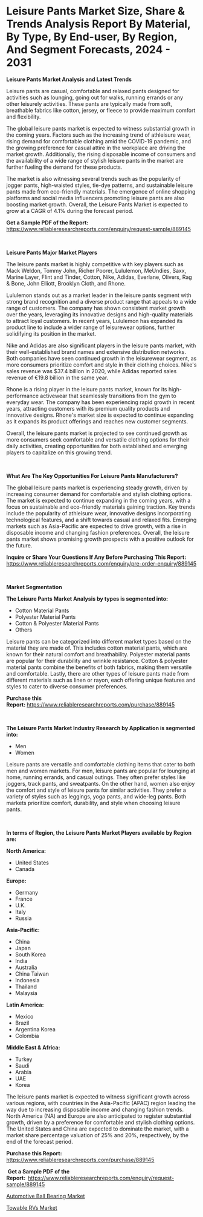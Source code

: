 <p><h1>Leisure Pants Market Size, Share & Trends Analysis Report By Material, By Type, By End-user, By Region, And Segment Forecasts, 2024 - 2031</h1></p><p><strong>Leisure Pants Market Analysis and Latest Trends</strong></p>
<p><p>Leisure pants are casual, comfortable and relaxed pants designed for activities such as lounging, going out for walks, running errands or any other leisurely activities. These pants are typically made from soft, breathable fabrics like cotton, jersey, or fleece to provide maximum comfort and flexibility.</p><p>The global leisure pants market is expected to witness substantial growth in the coming years. Factors such as the increasing trend of athleisure wear, rising demand for comfortable clothing amid the COVID-19 pandemic, and the growing preference for casual attire in the workplace are driving the market growth. Additionally, the rising disposable income of consumers and the availability of a wide range of stylish leisure pants in the market are further fueling the demand for these products.</p><p>The market is also witnessing several trends such as the popularity of jogger pants, high-waisted styles, tie-dye patterns, and sustainable leisure pants made from eco-friendly materials. The emergence of online shopping platforms and social media influencers promoting leisure pants are also boosting market growth. Overall, the Leisure Pants Market is expected to grow at a CAGR of 4.1% during the forecast period.</p></p>
<p><strong>Get a Sample PDF of the Report:&nbsp;</strong> <a href="https://www.reliableresearchreports.com/enquiry/request-sample/889145">https://www.reliableresearchreports.com/enquiry/request-sample/889145</a></p>
<p>&nbsp;</p>
<p><strong>Leisure Pants Major Market Players</strong></p>
<p><p>The leisure pants market is highly competitive with key players such as Mack Weldon, Tommy John, Richer Poorer, Lululemon, MeUndies, Saxx, Marine Layer, Flint and Tinder, Cotton, Nike, Adidas, Everlane, Olivers, Rag & Bone, John Elliott, Brooklyn Cloth, and Rhone. </p><p>Lululemon stands out as a market leader in the leisure pants segment with strong brand recognition and a diverse product range that appeals to a wide range of customers. The company has shown consistent market growth over the years, leveraging its innovative designs and high-quality materials to attract loyal customers. In recent years, Lululemon has expanded its product line to include a wider range of leisurewear options, further solidifying its position in the market.</p><p>Nike and Adidas are also significant players in the leisure pants market, with their well-established brand names and extensive distribution networks. Both companies have seen continued growth in the leisurewear segment, as more consumers prioritize comfort and style in their clothing choices. Nike's sales revenue was $37.4 billion in 2020, while Adidas reported sales revenue of €19.8 billion in the same year.</p><p>Rhone is a rising player in the leisure pants market, known for its high-performance activewear that seamlessly transitions from the gym to everyday wear. The company has been experiencing rapid growth in recent years, attracting customers with its premium quality products and innovative designs. Rhone's market size is expected to continue expanding as it expands its product offerings and reaches new customer segments.</p><p>Overall, the leisure pants market is projected to see continued growth as more consumers seek comfortable and versatile clothing options for their daily activities, creating opportunities for both established and emerging players to capitalize on this growing trend.</p></p>
<p>&nbsp;</p>
<p><strong>What Are The Key Opportunities For Leisure Pants Manufacturers?</strong></p>
<p><p>The global leisure pants market is experiencing steady growth, driven by increasing consumer demand for comfortable and stylish clothing options. The market is expected to continue expanding in the coming years, with a focus on sustainable and eco-friendly materials gaining traction. Key trends include the popularity of athleisure wear, innovative designs incorporating technological features, and a shift towards casual and relaxed fits. Emerging markets such as Asia-Pacific are expected to drive growth, with a rise in disposable income and changing fashion preferences. Overall, the leisure pants market shows promising growth prospects with a positive outlook for the future.</p></p>
<p><strong>Inquire or Share Your Questions If Any Before Purchasing This Report:</strong> <a href="https://www.reliableresearchreports.com/enquiry/pre-order-enquiry/889145">https://www.reliableresearchreports.com/enquiry/pre-order-enquiry/889145</a></p>
<p>&nbsp;</p>
<p><strong>Market Segmentation</strong></p>
<p><strong>The Leisure Pants Market Analysis by types is segmented into:</strong></p>
<p><ul><li>Cotton Material Pants</li><li>Polyester Material Pants</li><li>Cotton & Polyester Material Pants</li><li>Others</li></ul></p>
<p><p>Leisure pants can be categorized into different market types based on the material they are made of. This includes cotton material pants, which are known for their natural comfort and breathability. Polyester material pants are popular for their durability and wrinkle resistance. Cotton & polyester material pants combine the benefits of both fabrics, making them versatile and comfortable. Lastly, there are other types of leisure pants made from different materials such as linen or rayon, each offering unique features and styles to cater to diverse consumer preferences.</p></p>
<p><strong>Purchase this Report:&nbsp;</strong><a href="https://www.reliableresearchreports.com/purchase/889145">https://www.reliableresearchreports.com/purchase/889145</a></p>
<p>&nbsp;</p>
<p><strong>The Leisure Pants Market Industry Research by Application is segmented into:</strong></p>
<p><ul><li>Men</li><li>Women</li></ul></p>
<p><p>Leisure pants are versatile and comfortable clothing items that cater to both men and women markets. For men, leisure pants are popular for lounging at home, running errands, and casual outings. They often prefer styles like joggers, track pants, and sweatpants. On the other hand, women also enjoy the comfort and style of leisure pants for similar activities. They prefer a variety of styles such as leggings, yoga pants, and wide-leg pants. Both markets prioritize comfort, durability, and style when choosing leisure pants.</p></p>
<p>&nbsp;</p>
<p><strong>In terms of Region, the Leisure Pants Market Players available by Region are:</strong></p>
<p>
    <p> <strong> North America: </strong>
        <ul>
            <li>United States</li>
            <li>Canada</li>
        </ul>
        </p> 
    <p> <strong> Europe: </strong>
        <ul>
            <li>Germany</li>
            <li>France</li>
            <li>U.K.</li>
            <li>Italy</li>
            <li>Russia</li>
        </ul>
        </p> 
    <p> <strong> Asia-Pacific: </strong>
        <ul>
            <li>China</li>
            <li>Japan</li>
            <li>South Korea</li>
            <li>India</li>
            <li>Australia</li>
            <li>China Taiwan</li>
            <li>Indonesia</li>
            <li>Thailand</li>
            <li>Malaysia</li>
        </ul>
        </p> 
    <p> <strong> Latin America: </strong>
        <ul>
            <li>Mexico</li>
            <li>Brazil</li>
            <li>Argentina Korea</li>
            <li>Colombia</li>
        </ul>
        </p> 
    <p> <strong> Middle East & Africa: </strong>
        <ul>
            <li>Turkey</li>
            <li>Saudi</li>
            <li>Arabia</li>
            <li>UAE</li>
            <li>Korea</li>
        </ul>
    </p>
    </p>
<p><p>The leisure pants market is expected to witness significant growth across various regions, with countries in the Asia-Pacific (APAC) region leading the way due to increasing disposable income and changing fashion trends. North America (NA) and Europe are also anticipated to register substantial growth, driven by a preference for comfortable and stylish clothing options. The United States and China are expected to dominate the market, with a market share percentage valuation of 25% and 20%, respectively, by the end of the forecast period.</p></p>
<p><strong>Purchase this Report: </strong><a href="https://www.reliableresearchreports.com/purchase/889145">https://www.reliableresearchreports.com/purchase/889145</a></p>
<p>&nbsp;<strong>Get a Sample PDF of the Report:&nbsp;&nbsp;</strong><a href="https://www.reliableresearchreports.com/enquiry/request-sample/889145">https://www.reliableresearchreports.com/enquiry/request-sample/889145</a></p>
<p><strong></strong></p>
<p><p><a href="https://scarlet-rocket-c63.notion.site/Automotive-Ball-Bearing-Market-Dynamics-2024-2031-Also-about-Its-Market-Trends-Projections-and-Op-c050840e47334a9380215830cb9641ea">Automotive Ball Bearing Market</a></p><p><a href="https://zircon-bluebell-299.notion.site/Global-Towable-RVs-Market-by-Types-Applications-and-Major-Players-with-Regional-Growth-Rate-Analy-300617f9a0a3494daf7f2bf63bb5d48d">Towable RVs Market</a></p></p>